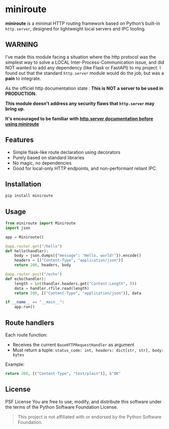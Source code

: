 # miniroute

**miniroute** is a minimal HTTP routing framework based on Python’s built-in `http.server`, designed for lightweight local servers and IPC tooling.

## WARNING

I've made this module facing a situation where the http protocol was the
simplest way to solve a LOCAL Inter-Process-Communication issue, and did NOT
wanted to add any dependency (like Flask or FastAPI) to my project.
I found out that the standard `http.server` module would do the job, but was a **pain** to integrate.

As the officiel http documentation state : **This is NOT a server to be used in PRODUCTION.**

**This module doesn't address any security flaws that `http.server` may bring up.**

**It's encouraged to be familiar with [http.server documentation before using miniroute](https://docs.python.org/3/library/http.server.html#http.server.HTTPServer)**

## Features

- Simple flask-like route declaration using decorators
- Purely based on standard libraries
- No magic, no dependencies
- Good for local-only HTTP endpoints, and non-performant reliant IPC.

## Installation

```bash
pip install miniroute
```

## Usage

```python
from miniroute import Miniroute
import json

app = Miniroute()

@app.router.get("/hello")
def hello(handler):
    body = json.dumps({"message": "Hello, world!"}).encode()
    headers = [("Content-Type", "application/json")]
    return 200, headers, body

@app.router.post("/echo")
def echo(handler):
    length = int(handler.headers.get("Content-Length", 0))
    data = handler.rfile.read(length)
    return 200, [("Content-Type", "application/json")], data

if __name__ == "__main__":
    app.run()
```

## Route handlers

Each route function:

- Receives the current `BaseHTTPRequestHandler` as argument
- Must return a tuple:
  `status_code: int, headers: dict[str, str], body: bytes`

Example:

```python
return 200, [("Content-Type", "text/plain")], b"OK"
```

## License

PSF License
You are free to use, modify, and distribute this software under the terms of the Python Software Foundation License.

> This project is not affiliated with or endorsed by the Python Software Foundation.

